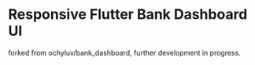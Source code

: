 # Responsive Flutter Bank Dashboard UI

forked from ochyluv/bank_dashboard, further development in progress.

